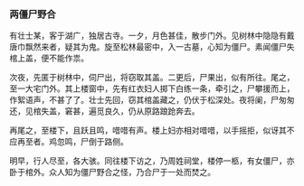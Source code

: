 <script type="text/javascript">
    var head = document.getElementsByTagName('head')[0];
    cssURL = '/public/article_1.css';
    linkTag = document.createElement('link');
    linkTag.href = cssURL;
    linkTag.setAttribute('type','text/css');
    linkTag.setAttribute('rel','stylesheet');
    head.appendChild(linkTag);
</script>
### 两僵尸野合

有壮士某，客于湖广，独居古寺。一夕，月色甚佳，散步门外。见树林中隐隐有戴唐巾飘然来者，疑其为鬼。旋至松林最密中，入一古墓，心知为僵尸。素闻僵尸失棺上盖，便不能作祟。

次夜，先匿于树林中，伺尸出，将窃取其盖。二更后，尸果出，似有所往。尾之，至一大宅门外。其上楼窗中，先有红衣妇人掷下白练一条，牵引之，尸攀援而上，作絮语声，不甚了了。壮士先回，窃其棺盖藏之，仍伏于松深处。夜将阑，尸匆匆还，见棺失盖，窘甚，遍觅良久，仍从原路踉跄奔去。

再尾之，至楼下，且跃且鸣，唶唶有声。楼上妇亦相对唶唶，以手摇拒，似讶其不应再至者。鸡忽鸣，尸倒于路侧。

明早，行人尽至，各大骇。同往楼下访之，乃周姓祠堂，楼停一柩，有女僵尸，亦卧于棺外。众人知为僵尸野合之怪，乃合尸于一处而焚之。

